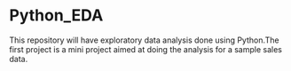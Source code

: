 # Python_EDA
This repository will have exploratory data analysis done using Python.The first project is a mini project aimed at doing the analysis for a sample sales data.
